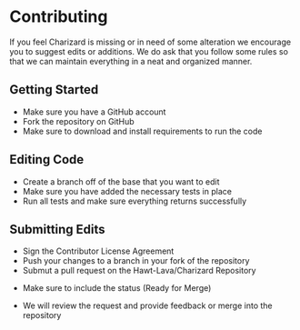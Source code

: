 # Contributing
If you feel Charizard is missing or in need of some alteration we encourage you to suggest edits or additions. We do ask that you follow some rules so that we can maintain everything in a neat and organized manner.
## Getting Started
-  Make sure you have a GitHub account
-  Fork the repository on GitHub
-  Make sure to download and install requirements to run the code

## Editing Code
-  Create a branch off of the base that you want to edit
-  Make sure you have added the necessary tests in place
-  Run all tests and make sure everything returns successfully

## Submitting Edits
-  Sign the Contributor License Agreement
-  Push your changes to a branch in your fork of the repository
-  Submut a pull request on the Hawt-Lava/Charizard Repository
  +  Make sure to include the status (Ready for Merge)
-  We will review the request and provide feedback or merge into the repository